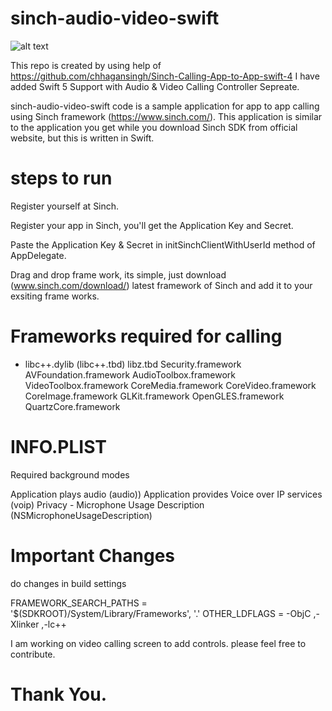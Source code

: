 # sinch-audio-video-swift

![alt text](https://cdn1.bbcode0.com/uploads/2021/3/3/5c33cfe78bac4454e8e45032634d5b47-full.png)

This repo is created by using help of https://github.com/chhagansingh/Sinch-Calling-App-to-App-swift-4 I have added Swift 5 Support with Audio & Video Calling Controller Sepreate. 

sinch-audio-video-swift code is a sample application for app to app calling using Sinch framework (https://www.sinch.com/). This application is similar to the application you get while you download Sinch SDK from official website, but this is written in Swift.

# steps to run

Register yourself at Sinch.

Register your app in Sinch, you'll get the Application Key and Secret.

Paste the Application Key & Secret in initSinchClientWithUserId method of AppDelegate.

Drag and drop frame work, its simple, just download (www.sinch.com/download/) latest framework of Sinch and add it to your exsiting frame works.

# Frameworks required for calling

* libc++.dylib (libc++.tbd)
libz.tbd
Security.framework
AVFoundation.framework
AudioToolbox.framework
VideoToolbox.framework
CoreMedia.framework
CoreVideo.framework
CoreImage.framework
GLKit.framework
OpenGLES.framework
QuartzCore.framework

# INFO.PLIST

Required background modes

Application plays audio (audio))
Application provides Voice over IP services (voip)
Privacy - Microphone Usage Description (NSMicrophoneUsageDescription)

# Important Changes

do changes in build settings

FRAMEWORK_SEARCH_PATHS = '$(SDKROOT)/System/Library/Frameworks', '.'
OTHER_LDFLAGS = -ObjC ,-Xlinker ,-lc++

I am working on video calling screen to add controls. please feel free to contribute. 
# Thank You.
